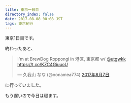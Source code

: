 ```yaml
---
title: 東京一日目
directory_index: false
date: 2017-08-08 00:08 JST
tags: 東京紀行
---
```


東京1日目です。

終わったあと、

<blockquote class="twitter-tweet" data-lang="ja"><p lang="ja" dir="ltr">I&#39;m at BrewDog Roppongi in 港区, 東京都 w/ <a href="https://twitter.com/utgwkk">@utgwkk</a> <a href="https://t.co/KZC4GiuuoU">https://t.co/KZC4GiuuoU</a></p>&mdash; 久我山 なな (@nonamea774) <a href="https://twitter.com/nonamea774/status/894502500556046337">2017年8月7日</a></blockquote>
<script async src="//platform.twitter.com/widgets.js" charset="utf-8"></script>

に行っていました。

もう遅いので今日は寝ます。
